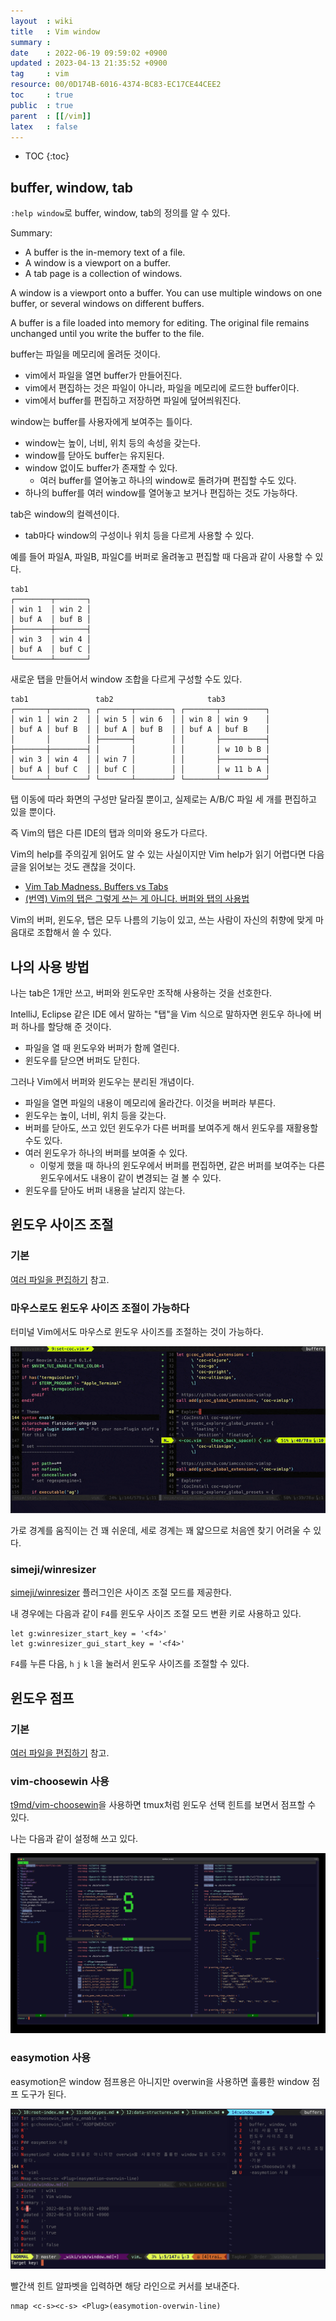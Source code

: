 ```yaml
---
layout  : wiki
title   : Vim window
summary : 
date    : 2022-06-19 09:59:02 +0900
updated : 2023-04-13 21:35:52 +0900
tag     : vim
resource: 00/0D174B-6016-4374-BC83-EC17CE44CEE2
toc     : true
public  : true
parent  : [[/vim]]
latex   : false
---
```

* TOC
{:toc}

## buffer, window, tab

`:help window`로 buffer, window, tab의 정의를 알 수 있다.

>
Summary:
- A buffer is the in-memory text of a file.
- A window is a viewport on a buffer.
- A tab page is a collection of windows.

>
A window is a viewport onto a buffer.  You can use multiple windows on one
buffer, or several windows on different buffers.
>
A buffer is a file loaded into memory for editing.  The original file remains
unchanged until you write the buffer to the file.

buffer는 파일을 메모리에 올려둔 것이다.
- vim에서 파일을 열면 buffer가 만들어진다.
- vim에서 편집하는 것은 파일이 아니라, 파일을 메모리에 로드한 buffer이다.
- vim에서 buffer를 편집하고 저장하면 파일에 덮어씌워진다.

window는 buffer를 사용자에게 보여주는 틀이다.
- window는 높이, 너비, 위치 등의 속성을 갖는다.
- window를 닫아도 buffer는 유지된다.
- window 없이도 buffer가 존재할 수 있다.
    - 여러 buffer를 열어놓고 하나의 window로 돌려가며 편집할 수도 있다.
- 하나의 buffer를 여러 window를 열어놓고 보거나 편집하는 것도 가능하다.

tab은 window의 컬렉션이다.
- tab마다 window의 구성이나 위치 등을 다르게 사용할 수 있다.

예를 들어 파일A, 파일B, 파일C를 버퍼로 올려놓고 편집할 때 다음과 같이 사용할 수 있다.

```ascii-art
tab1
┌────────┬───────┐
│ win 1  │ win 2 │
│ buf A  │ buf B │
├────────┼───────┤
│ win 3  │ win 4 │
│ buf A  │ buf C │
└────────┴───────┘
```

새로운 탭을 만들어서 window 조합을 다르게 구성할 수도 있다.

```ascii-art
tab1               tab2                     tab3
┌───────┬────────┐ ┌───────┬────────┐ ┌───────┬──────────┐
│ win 1 │ win 2  │ │ win 5 │ win 6  │ │ win 8 │ win 9    │
│ buf A │ buf B  │ │ buf A │ buf B  │ │ buf A │ buf B    │
│       │        │ ├───────┤        │ │       ├──────────┤
├───────┼────────┤ │       │        │ │       │ w 10 b B │
│ win 3 │ win 4  │ │ win 7 │        │ │       ├──────────┤
│ buf A │ buf C  │ │ buf C │        │ │       │ w 11 b A │
└───────┴────────┘ └───────┴────────┘ └───────┴──────────┘
```

탭 이동에 따라 화면의 구성만 달라질 뿐이고, 실제로는 A/B/C 파일 세 개를 편집하고 있을 뿐이다.

즉 Vim의 탭은 다른 IDE의 탭과 의미와 용도가 다르다.

Vim의 help를 주의깊게 읽어도 알 수 있는 사실이지만 Vim help가 읽기 어렵다면 다음 글을 읽어보는 것도 괜찮을 것이다.

- [Vim Tab Madness. Buffers vs Tabs]( https://joshldavis.com/2014/04/05/vim-tab-madness-buffers-vs-tabs/ )
- [(번역) Vim의 탭은 그렇게 쓰는 게 아니다. 버퍼와 탭의 사용법]( https://bakyeono.net/post/2015-08-13-vim-tab-madness-translate.html ) 


Vim의 버퍼, 윈도우, 탭은 모두 나름의 기능이 있고, 쓰는 사람이 자신의 취향에 맞게 마음대로 조합해서 쓸 수 있다.

## 나의 사용 방법

나는 tab은 1개만 쓰고, 버퍼와 윈도우만 조작해 사용하는 것을 선호한다.

IntelliJ, Eclipse 같은 IDE 에서 말하는 "탭"을 Vim 식으로 말하자면 윈도우 하나에 버퍼 하나를 할당해 준 것이다.

- 파일을 열 때 윈도우와 버퍼가 함께 열린다.
- 윈도우를 닫으면 버퍼도 닫힌다.

그러나 Vim에서 버퍼와 윈도우는 분리된 개념이다.

- 파일을 열면 파일의 내용이 메모리에 올라간다. 이것을 버퍼라 부른다.
- 윈도우는 높이, 너비, 위치 등을 갖는다.
- 버퍼를 닫아도, 쓰고 있던 윈도우가 다른 버퍼를 보여주게 해서 윈도우를 재활용할 수도 있다.
- 여러 윈도우가 하나의 버퍼를 보여줄 수 있다.
    - 이렇게 했을 때 하나의 윈도우에서 버퍼를 편집하면, 같은 버퍼를 보여주는 다른 윈도우에서도 내용이 같이 변경되는 걸 볼 수 있다.
- 윈도우를 닫아도 버퍼 내용을 날리지 않는다.


## 윈도우 사이즈 조절

### 기본

[여러 파일을 편집하기]( https://github.com/johngrib/simple_vim_guide/blob/master/md/multiple_files.md ) 참고.


### 마우스로도 윈도우 사이즈 조절이 가능하다

터미널 Vim에서도 마우스로 윈도우 사이즈를 조절하는 것이 가능하다.

![]( /resource/00/0D174B-6016-4374-BC83-EC17CE44CEE2/vim-mouse-window-resize.gif )

가로 경계를 움직이는 건 꽤 쉬운데, 세로 경계는 꽤 얇으므로 처음엔 찾기 어려울 수 있다.

### simeji/winresizer

[simeji/winresizer](https://github.com/simeji/winresizer ) 플러그인은 사이즈 조절 모드를 제공한다.

내 경우에는 다음과 같이 `F4`를 윈도우 사이즈 조절 모드 변환 키로 사용하고 있다.

```viml
let g:winresizer_start_key = '<f4>'
let g:winresizer_gui_start_key = '<f4>'
```

`F4`를 누른 다음, `h` `j` `k` `l`을 눌러서 윈도우 사이즈를 조절할 수 있다.

## 윈도우 점프

### 기본

[여러 파일을 편집하기]( https://github.com/johngrib/simple_vim_guide/blob/master/md/multiple_files.md ) 참고.

### vim-choosewin 사용

[t9md/vim-choosewin]( https://github.com/t9md/vim-choosewin )을 사용하면 tmux처럼 윈도우 선택 힌트를 보면서 점프할 수 있다.

나는 다음과 같이 설정해 쓰고 있다.

![vim-choosewin을 사용하는 모습]( /resource/00/0D174B-6016-4374-BC83-EC17CE44CEE2/choosewin.jpeg )


### easymotion 사용

easymotion은 window 점프용은 아니지만 overwin을 사용하면 훌륭한 window 점프 도구가 된다.

![easymotion overwin을 사용한 모습]( /resource/00/0D174B-6016-4374-BC83-EC17CE44CEE2/easymotion-overwin.jpg )

빨간색 힌트 알파벳을 입력하면 해당 라인으로 커서를 보내준다.

```viml
nmap <c-s><c-s> <Plug>(easymotion-overwin-line)
```


